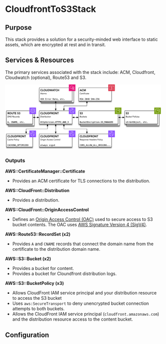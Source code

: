 # CloudfrontToS3Stack

## Purpose

This stack provides a solution for a security-minded web interface to static assets, which are encrypted at rest and in transit.

## Services & Resources

The primary services associated with the stack include: ACM, Cloudfront, Cloudwatch (optional), Route53 and S3.

![Resources](images/cloudfront-to-s3-stack.png)

### Outputs

**AWS::CertificateManager::Certificate**

- Provides an ACM certificate for TLS connections to the distribution.

**AWS::CloudFront::Distribution**

- Provides a distribution.

**AWS::CloudFront::OriginAccessControl**

- Defines an [Origin Access Control (OAC)](https://aws.amazon.com/blogs/networking-and-content-delivery/amazon-cloudfront-introduces-origin-access-control-oac/) used to secure access to S3 bucket contents. The OAC uses [AWS Signature Version 4 (SigV4)](https://docs.aws.amazon.com/AmazonS3/latest/API/sig-v4-authenticating-requests.html).

**AWS::Route53::RecordSet (x2)**

- Provides `A` and `CNAME` records that connect the domain name from the certificate to the distribution domain name.

**AWS::S3::Bucket (x2)**

- Provides a bucket for content.
- Provides a bucket for Cloundfront distribution logs.

**AWS::S3::BucketPolicy (x3)**

- Allows CloudFront IAM service principal and your distribution resource to access the S3 bucket
- Uses `aws:SecureTransport` to deny unencrypted bucket connection attempts to both buckets.
- Allows the CloudFront IAM service principal (`cloudfront.amazonaws.com`) and the distribution resource access to the content bucket.

## Configuration
